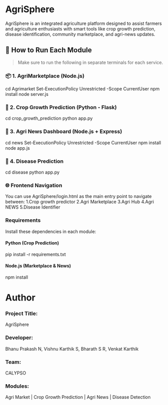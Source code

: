 # AgriSphere
AgriSphere is an integrated agriculture platform designed to assist farmers and agriculture enthusiasts with smart tools like crop growth prediction, disease identification, community marketplace, and agri-news updates.

## 🚀 How to Run Each Module

> Make sure to run the following in separate terminals for each service.

### 📦 1. AgriMarketplace (Node.js)

cd Agrimarket
Set-ExecutionPolicy Unrestricted -Scope CurrentUser
npm install
node server.js

### 🌱 2. Crop Growth Prediction (Python - Flask)

cd crop_growth_prediction
python app.py


### 📰 3. Agri News Dashboard (Node.js + Express)

cd news
Set-ExecutionPolicy Unrestricted -Scope CurrentUser
npm install
node app.js


### 🧪 4. Disease Prediction

cd disease
python app.py


### 🌐 Frontend Navigation

You can use AgriSphere/login.html as the main entry point to navigate between:
1.Crop growth predictor
2.Agri Marketplace
3.Agri Hub
4.Agri NEWS
5.Disease Identifier

### Requirements

Install these dependencies in each module:
#### Python (Crop Prediction)
pip install -r requirements.txt

#### Node.js (Marketplace & News)
npm install

# Author
### Project Title: 
AgriSphere
### Developer: 
Bhanu Prakash N, Vishnu Karthik S, Bharath S R, Venkat Karthik
### Team: 
CALYPSO
### Modules: 
Agri Market | Crop Growth Prediction | Agri News | Disease Detection

